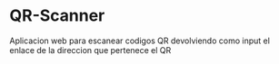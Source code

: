 # QR-Scanner
Aplicacion web para escanear codigos QR devolviendo como input el enlace de la direccion que pertenece el QR
